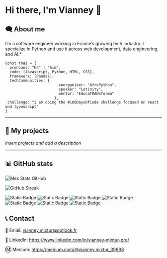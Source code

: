 # Hi there, I'm Vianney 👋

<!--

Faire une animation pour le Hello

-->

## 🗨️ About me

I’m a software engineer working in France’s growing tech industry. I specialize in Python and use it across web development, data engineering, and AI.*

```
const thai = {
  pronouns: "he" | "him",
  code: [Javascript, Python, HTML, CSS],
  framework: [Pandas],
  techCommunities: {
                        coorganizer: "AfroPython",
                        speaker: "Latinity",
                        mentor: "EducaTRANSforma"
                      },
 challenge: "I am doing the #100DaysOfCode challenge focused on react and typescript"
}
```

---

## 🚀 My projects 

*insert projects and add a description*

<!--

insert projects and add a description

-->

---

## 📊 GitHub stats

![Mes Stats GitHub](https://github-readme-stats.vercel.app/api?username=VianneyMI&show_icons=true&theme=radical)

![GitHub Streak](https://github-readme-streak-stats.herokuapp.com/?user=VianneyMI&theme=dark)


<!--

insert this : curren streak and longest streak

insert buttons / badges

rajouter les icones, inclure les frameworks (j'ai plus tous les noms en tete)

-->

![Static Badge](https://img.shields.io/badge/%3Ficon%3D%5Bpython%5D-Python-green)
![Static Badge](https://img.shields.io/badge/%3Ficon%3D%5Bvisualstudiocode%5D-VScode-blue)
![Static Badge](https://img.shields.io/badge/%3Ficon%3D%5BHTML5%5D-html_%26_CSS-orange)
![Static Badge](https://img.shields.io/badge/%3Ficon%3D%5Bdocker%5D-Docker-skyblue)
![Static Badge](https://img.shields.io/badge/%3Ficon%3D%5Bpandas%5D-Pandas-black)
![Static Badge](https://img.shields.io/badge/%3Ficon%3D%5Bsql%5D-SQL-blue)
![Static Badge](https://img.shields.io/badge/%3Ficon%3D%5Bgithub%5D-Github-black)


## 📞 Contact

📧 Email: vianney.mixtur@outlook.fr

💼 LinkedIn: https://www.linkedin.com/in/vianney-mixtur-pro/

Ⓜ️ Medium: https://medium.com/@vianney.mixtur_39698


<!---
rajouter un lien vers le medium et malt
-->
